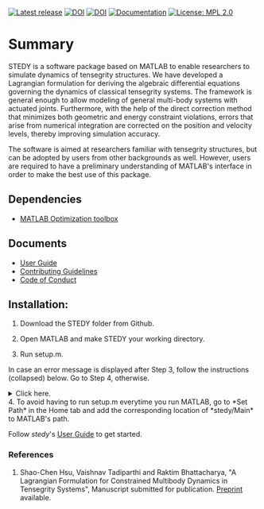 [![Latest release](https://img.shields.io/github/release/uqLab/stedy.svg)](https://github.com/uqLab/stedy/releases)
[![DOI](https://zenodo.org/badge/151340704.svg)](https://zenodo.org/badge/latestdoi/151340704)
[![DOI](http://joss.theoj.org/papers/10.21105/joss.01042/status.svg)](https://doi.org/10.21105/joss.01042)
[![Documentation](https://img.shields.io/badge/documentation-user_guide-brightgreen.svg)](UserGuide.md)
[![License: MPL 2.0](https://img.shields.io/badge/License-MPL%202.0-brightgreen.svg)](https://opensource.org/licenses/MPL-2.0)
# Summary

STEDY is a software package based on MATLAB to enable researchers to simulate dynamics of tensegrity structures. We have developed a Lagrangian formulation for deriving the algebraic differential equations governing the dynamics of classical tensegrity systems. The framework is general enough to allow modeling of general multi-body systems with actuated joints. Furthermore, with the help of the direct correction method that minimizes both geometric and energy constraint violations, errors that arise from numerical integration are corrected on the position and velocity levels, thereby improving simulation accuracy.

The software is aimed at researchers familiar with tensegrity structures, but can be adopted by users from other backgrounds as well. However, users are required to have a preliminary understanding of MATLAB's interface in order to make the best use of this package.

## Dependencies
* [MATLAB Optimization toolbox]

## Documents
* [User Guide]
* [Contributing Guidelines]
* [Code of Conduct]

## Installation:
1. Download the STEDY folder from Github.

2. Open MATLAB and make STEDY your working directory.

3. Run setup.m.

  In case an error message is displayed after Step 3, follow the instructions (collapsed) below. Go to Step 4, otherwise.
      <details><summary> Click here.  </summary><p>

      ```MATLAB
      Editing ode solver failed. Please edit ODE45m manually.
      ```
      *3b*. You will find a copy of *ode45* in your main folder called *ode45m*. Edit it to add the following line exactly in the position shown below. To clarify, in the context of ode45, constraint correction has been implemented only after ensuring that the weighted error (obtained after advancing one step) is no more than the tolerance *rtol*.
          **NOTE**: The user is required to add **ONLY** the line calling the ConstraintCorrection function to ode45m.

          ```matlab
          % Accept the solution only if the weighted error is no more than the
          % tolerance rtol.  Estimate an h that will yield an error of rtol on
          % the next step or the next try at taking this step, as the case may be,
          % and use 0.8 of this value to avoid failures.

          if err > rtol % Failed step
            ...

                if nofailed
                  nofailed = false;
                  if NNrejectStep
                    absh = max(hmin, 0.5*absh);
                  else
                    absh = max(hmin, absh * max(0.1, 0.8*(rtol/err)^pow));
                  end
                else
                  absh = max(hmin, 0.5 * absh);
                end
                h = tdir * absh;
                done = false;

          else  % (Successful step)

              % ADD ONLY THE FOLLOWING LINE CALLING THE FUNCTION
              ynew = ConstraintCorrection(ynew,odeArgs{1},tnew);

                NNreset_f7 = false;
                if nonNegative && any(ynew(idxNonNegative)<0)

            ...
          end
          ```
    *3c*. After editing, rename the function at the top to ode45m to avoid a warning.

          ```matlab
          function varargout = ode45m(ode,tspan,y0,options,varargin)
          ```

</details>
4. To avoid having to run setup.m everytime you run MATLAB, go to *Set Path* in the Home tab and add the corresponding location of *stedy/Main* to MATLAB's path.


Follow *stedy*'s [User Guide] to get started.
### References
1. Shao-Chen Hsu, Vaishnav Tadiparthi and Raktim Bhattacharya, "A Lagrangian Formulation for Constrained Multibody Dynamics in Tensegrity Systems", Manuscript submitted for publication. [Preprint] available.

[User Guide]: UserGuide.md
[MATLAB Optimization toolbox]: https://www.mathworks.com/products/optimization.html
[Contributing Guidelines]: ContributingGuidelines.md
[Code of Conduct]: CodeofConduct.md
[Preprint]: https://www.researchgate.net/publication/328676032_A_Lagrangian_Formulation_for_Constrained_Multibody_Dynamics_in_Tensegrity_Systems
